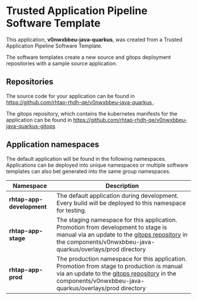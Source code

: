 # Trusted Application Pipeline Software Template

This application, **v0nwxbbeu-java-quarkus**, was created from a Trusted Application Pipeline Software Template.

The software templates create a new source and gitops deployment repositories with a sample source application. 

## Repositories

The source code for your application can be found in [https://github.com/rhtap-rhdh-qe/v0nwxbbeu-java-quarkus ](https://github.com/rhtap-rhdh-qe/v0nwxbbeu-java-quarkus ).
 
The gitops repository, which contains the kubernetes manifests for the application can be found in 
[https://github.com/rhtap-rhdh-qe/v0nwxbbeu-java-quarkus-gitops ](https://github.com/rhtap-rhdh-qe/v0nwxbbeu-java-quarkus-gitops ) 

## Application namespaces 

The default application will be found in the following namespaces. Applications can be deployed into unique namespaces or multiple software templates can also bet generated into the same group namespaces.  

|  Namespace   |  Description   |  
| -------- | -------- |   
| **rhtap-app-development** | The default application during development. Every build will be deployed to this namespace for testing. | 
| **rhtap-app-stage** | The staging namespace for this application. Promotion from development to stage is manual via an update to the [gitops repository](https://github.com/rhtap-rhdh-qe/v0nwxbbeu-java-quarkus-gitops ) in the components/v0nwxbbeu-java-quarkus/overlays/prod directory |  
| **rhtap-app-prod** | The production namespace for this application. Promotion from stage to production is manual via an update to the [gitops repository](https://github.com/rhtap-rhdh-qe/v0nwxbbeu-java-quarkus-gitops ) in the components/v0nwxbbeu-java-quarkus/overlays/prod directory | 